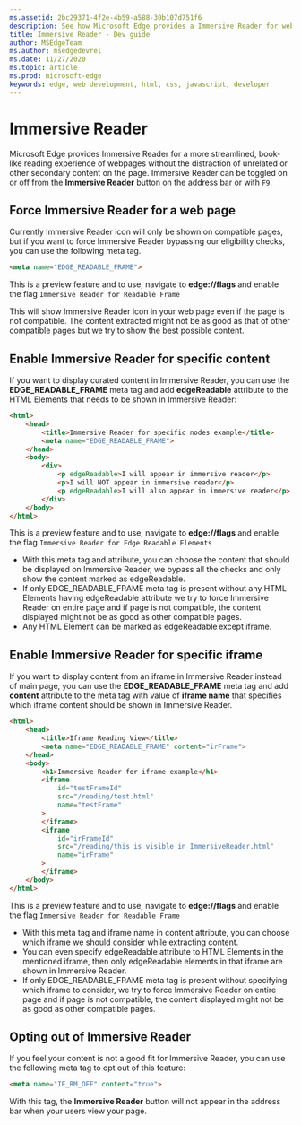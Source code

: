 ```yaml
---
ms.assetid: 2bc29371-4f2e-4b59-a588-30b107d751f6
description: See how Microsoft Edge provides a Immersive Reader for webpages to enable add-free reading.
title: Immersive Reader - Dev guide
author: MSEdgeTeam
ms.author: msedgedevrel
ms.date: 11/27/2020
ms.topic: article
ms.prod: microsoft-edge
keywords: edge, web development, html, css, javascript, developer
---
```


# Immersive Reader

Microsoft Edge provides Immersive Reader for a more streamlined, book-like reading experience of webpages without the distraction of unrelated or other secondary content on the page. Immersive Reader can be toggled on or off from the **Immersive Reader** button on the address bar or with `F9`.

## Force Immersive Reader for a web page

Currently Immersive Reader icon will only be shown on compatible pages, but if you want to force Immersive Reader bypassing our eligibility checks, you can use the following meta tag.

```html
<meta name="EDGE_READABLE_FRAME">
```

This is a preview feature and to use, navigate to **edge://flags** and enable the flag `Immersive Reader for Readable Frame`

This will show Immersive Reader icon in your web page even if the page is not compatible. The content extracted might not be as good as that of other compatible pages but we try to show the best possible content.

## Enable Immersive Reader for specific content

If you want to display curated content in Immersive Reader, you can use the **EDGE_READABLE_FRAME** meta tag and add **edgeReadable** attribute to the HTML Elements that needs to be shown in Immersive Reader:

```html
<html>
    <head>
        <title>Immersive Reader for specific nodes example</title>
        <meta name="EDGE_READABLE_FRAME">
    </head>
    <body>
        <div>
            <p edgeReadable>I will appear in immersive reader</p>
            <p>I will NOT appear in immersive reader</p>
            <p edgeReadable>I will also appear in immersive reader</p>
        </div>
    </body>
</html>
```
This is a preview feature and to use, navigate to **edge://flags** and enable the flag `Immersive Reader for Edge Readable Elements`

-   With this meta tag and attribute, you can choose the content that should be displayed on Immersive Reader, we bypass all the checks and only show the content marked as edgeReadable.
-   If only EDGE_READABLE_FRAME meta tag is present without any HTML Elements having edgeReadable attribute we try to force Immersive Reader on entire page and if page is not compatible, the content displayed might not be as good as other compatible pages.
-   Any HTML Element can be marked as edgeReadable except iframe.

## Enable Immersive Reader for specific iframe

If you want to display content from an iframe in Immersive Reader instead of main page, you can use the **EDGE_READABLE_FRAME** meta tag and add **content** attribute to the meta tag with value of **iframe name** that specifies which iframe content should be shown in Immersive Reader.

```html
<html>
    <head>
        <title>Iframe Reading View</title>
        <meta name="EDGE_READABLE_FRAME" content="irFrame">
    </head>
    <body>
        <h1>Immersive Reader for iframe example</h1>
        <iframe
            id="testFrameId"
            src="/reading/test.html"
            name="testFrame"
        >
        </iframe>
        <iframe
            id="irFrameId"
            src="/reading/this_is_visible_in_ImmersiveReader.html"
            name="irFrame"
        >
        </iframe>
    </body>
</html>
```

This is a preview feature and to use, navigate to **edge://flags** and enable the flag `Immersive Reader for Readable Frame`

-   With this meta tag and iframe name in content attribute, you can choose which iframe we should consider while extracting content.
-   You can even specify edgeReadable attribute to HTML Elements in the mentioned iframe, then only edgeReadable elements in that iframe are shown in Immersive Reader.
-   If only EDGE_READABLE_FRAME meta tag is present without specifying which iframe to consider, we try to force Immersive Reader on entire page and if page is not compatible, the content displayed might not be as good as other compatible pages.

## Opting out of Immersive Reader

If you feel your content is not a good fit for Immersive Reader, you can use the following meta tag to opt out of this feature:

```html
<meta name="IE_RM_OFF" content="true">
```

With this tag, the **Immersive Reader** button will not appear in the address bar when your users view your page.
